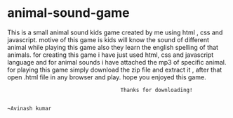 # animal-sound-game
This is a small animal sound kids game created by me using html , css and javascript. 
motive of this game is kids will know the sound of different animal while playing this game 
also they learn the english spelling of that animals.
for creating this game i have just used html, css and javascript language and for animal sounds i have attached the mp3 of specific animal.
for playing this game simply download the zip file and extract it , after that open .html file in any browser and play.
hope you enjoyed this game.

                    
                                        Thanks for downloading!
                                                
                                                                                                  ~Avinash kumar













































